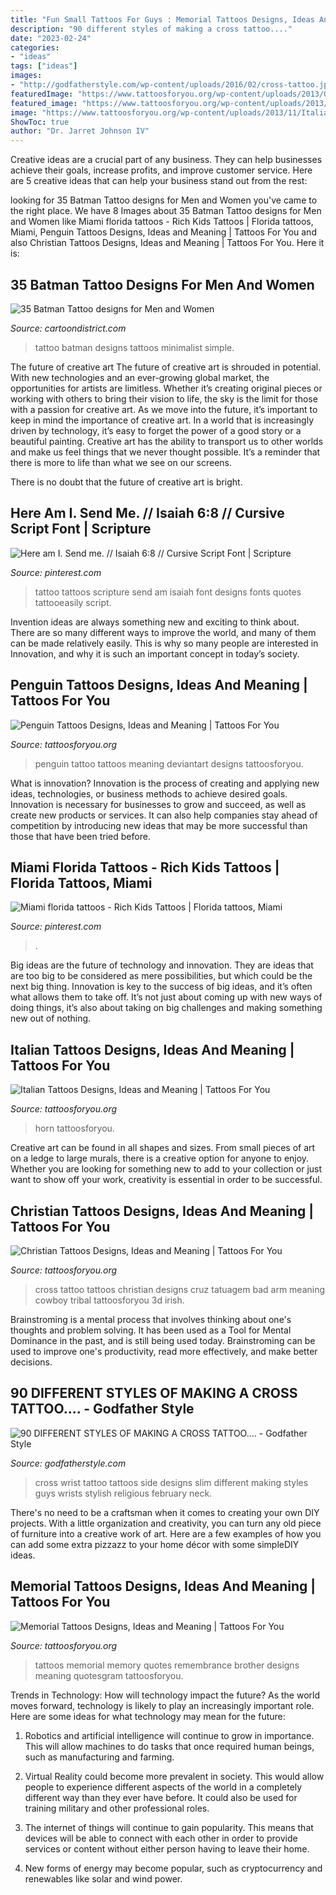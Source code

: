 ```yaml
---
title: "Fun Small Tattoos For Guys : Memorial Tattoos Designs, Ideas And Meaning"
description: "90 different styles of making a cross tattoo...."
date: "2023-02-24"
categories:
- "ideas"
tags: ["ideas"]
images:
- "http://godfatherstyle.com/wp-content/uploads/2016/02/cross-tattoo.jpg"
featuredImage: "https://www.tattoosforyou.org/wp-content/uploads/2013/09/Christian-Cross-Tattoo.jpg"
featured_image: "https://www.tattoosforyou.org/wp-content/uploads/2013/11/Italian-Tattoos-For-Men-768x1024.jpg"
image: "https://www.tattoosforyou.org/wp-content/uploads/2013/11/Italian-Tattoos-For-Men-768x1024.jpg"
ShowToc: true
author: "Dr. Jarret Johnson IV"
---
```



Creative ideas are a crucial part of any business. They can help businesses achieve their goals, increase profits, and improve customer service. Here are 5 creative ideas that can help your business stand out from the rest:

	

		
looking for 35 Batman Tattoo designs for Men and Women you've came to the right place. We have 8 Images about 35 Batman Tattoo designs for Men and Women like Miami florida tattoos - Rich Kids Tattoos | Florida tattoos, Miami, Penguin Tattoos Designs, Ideas and Meaning | Tattoos For You and also Christian Tattoos Designs, Ideas and Meaning | Tattoos For You. Here it is:
		
    
## 35 Batman Tattoo Designs For Men And Women

<img loading=lazy src="http://cartoondistrict.com/wp-content/uploads/2014/11/batman-tattoo-designs-for-men-and-women29.jpg" onerror="this.onerror=null;this.src='https://tse3.mm.bing.net/th?id=OIP.KCQVbp1bATwBOPbQ3LEbxQHaJ4&amp;pid=15.1';" alt="35 Batman Tattoo designs for Men and Women">

_Source: cartoondistrict.com_

>tattoo batman designs tattoos minimalist simple. 

	

The future of creative art
The future of creative art is shrouded in potential. With new technologies and an ever-growing global market, the opportunities for artists are limitless. Whether it’s creating original pieces or working with others to bring their vision to life, the sky is the limit for those with a passion for creative art.
As we move into the future, it’s important to keep in mind the importance of creative art. In a world that is increasingly driven by technology, it’s easy to forget the power of a good story or a beautiful painting. Creative art has the ability to transport us to other worlds and make us feel things that we never thought possible. It’s a reminder that there is more to life than what we see on our screens.

There is no doubt that the future of creative art is bright.

    
## Here Am I. Send Me. // Isaiah 6:8 // Cursive Script Font | Scripture

<img loading=lazy src="https://i.pinimg.com/736x/5e/3e/2e/5e3e2e7e0a48456c7ccd70dd612b826b--send-me-tattoos-here-i-am-send-me-tattoo.jpg" onerror="this.onerror=null;this.src='https://tse1.mm.bing.net/th?id=OIP.XBEScSLiRAOF51AxKT1VXQHaNL&amp;pid=15.1';" alt="Here am I. Send me. // Isaiah 6:8 // Cursive Script Font | Scripture">

_Source: pinterest.com_

>tattoo tattoos scripture send am isaiah font designs fonts quotes tattooeasily script. 

	

Invention ideas are always something new and exciting to think about. There are so many different ways to improve the world, and many of them can be made relatively easily. This is why so many people are interested in Innovation, and why it is such an important concept in today’s society.

    
## Penguin Tattoos Designs, Ideas And Meaning | Tattoos For You

<img loading=lazy src="https://www.tattoosforyou.org/wp-content/uploads/2016/05/Penguin-Tattoo-Pictures.jpg" onerror="this.onerror=null;this.src='https://tse1.mm.bing.net/th?id=OIP.sYzfX5wFW1VLW8ggqcuu3wHaJ4&amp;pid=15.1';" alt="Penguin Tattoos Designs, Ideas and Meaning | Tattoos For You">

_Source: tattoosforyou.org_

>penguin tattoo tattoos meaning deviantart designs tattoosforyou. 

	

What is innovation?
Innovation is the process of creating and applying new ideas, technologies, or business methods to achieve desired goals. Innovation is necessary for businesses to grow and succeed, as well as create new products or services. It can also help companies stay ahead of competition by introducing new ideas that may be more successful than those that have been tried before.

    
## Miami Florida Tattoos - Rich Kids Tattoos | Florida Tattoos, Miami

<img loading=lazy src="https://i.pinimg.com/736x/40/a0/46/40a046552d1407e6367dec76982178bf.jpg" onerror="this.onerror=null;this.src='https://tse2.mm.bing.net/th?id=OIP.0UmkDO3ee2vdlJ_5A0gY_gHaJN&amp;pid=15.1';" alt="Miami florida tattoos - Rich Kids Tattoos | Florida tattoos, Miami">

_Source: pinterest.com_

>. 

	

Big ideas are the future of technology and innovation. They are ideas that are too big to be considered as mere possibilities, but which could be the next big thing. Innovation is key to the success of big ideas, and it’s often what allows them to take off. It’s not just about coming up with new ways of doing things, it’s also about taking on big challenges and making something new out of nothing.

    
## Italian Tattoos Designs, Ideas And Meaning | Tattoos For You

<img loading=lazy src="https://www.tattoosforyou.org/wp-content/uploads/2013/11/Italian-Tattoos-For-Men-768x1024.jpg" onerror="this.onerror=null;this.src='https://tse3.mm.bing.net/th?id=OIP.Loox8HW_BT0xjBXQQnzuagHaJ4&amp;pid=15.1';" alt="Italian Tattoos Designs, Ideas and Meaning | Tattoos For You">

_Source: tattoosforyou.org_

>horn tattoosforyou. 

	

Creative art can be found in all shapes and sizes. From small pieces of art on a ledge to large murals, there is a creative option for anyone to enjoy. Whether you are looking for something new to add to your collection or just want to show off your work, creativity is essential in order to be successful.

    
## Christian Tattoos Designs, Ideas And Meaning | Tattoos For You

<img loading=lazy src="https://www.tattoosforyou.org/wp-content/uploads/2013/09/Christian-Cross-Tattoo.jpg" onerror="this.onerror=null;this.src='https://tse1.mm.bing.net/th?id=OIP.KawANLoLNCOSYmBr37IRcAHaJ4&amp;pid=15.1';" alt="Christian Tattoos Designs, Ideas and Meaning | Tattoos For You">

_Source: tattoosforyou.org_

>cross tattoo tattoos christian designs cruz tatuagem bad arm meaning cowboy tribal tattoosforyou 3d irish. 

	

Brainstroming is a mental process that involves thinking about one's thoughts and problem solving. It has been used as a Tool for Mental Dominance in the past, and is still being used today. Brainstroming can be used to improve one's productivity, read more effectively, and make better decisions.

    
## 90 DIFFERENT STYLES OF MAKING A CROSS TATTOO.... - Godfather Style

<img loading=lazy src="http://godfatherstyle.com/wp-content/uploads/2016/02/cross-tattoo.jpg" onerror="this.onerror=null;this.src='https://tse3.mm.bing.net/th?id=OIP.kZaZbcv5P308BR0poSoZrAHaPg&amp;pid=15.1';" alt="90 DIFFERENT STYLES OF MAKING A CROSS TATTOO.... - Godfather Style">

_Source: godfatherstyle.com_

>cross wrist tattoo tattoos side designs slim different making styles guys wrists stylish religious february neck. 

	

There's no need to be a craftsman when it comes to creating your own DIY projects. With a little organization and creativity, you can turn any old piece of furniture into a creative work of art. Here are a few examples of how you can add some extra pizzazz to your home décor with some simpleDIY ideas.

    
## Memorial Tattoos Designs, Ideas And Meaning | Tattoos For You

<img loading=lazy src="http://www.tattoosforyou.org/wp-content/uploads/2013/09/Memory-Tattoos.jpg" onerror="this.onerror=null;this.src='https://tse2.mm.bing.net/th?id=OIP.2G3m8Gd8v3K5JWT_Hw4llAHaJ4&amp;pid=15.1';" alt="Memorial Tattoos Designs, Ideas and Meaning | Tattoos For You">

_Source: tattoosforyou.org_

>tattoos memorial memory quotes remembrance brother designs meaning quotesgram tattoosforyou. 

	

Trends in Technology: How will technology impact the future?
As the world moves forward, technology is likely to play an increasingly important role. Here are some ideas for what technology may mean for the future:
1. Robotics and artificial intelligence will continue to grow in importance. This will allow machines to do tasks that once required human beings, such as manufacturing and farming.

2. Virtual Reality could become more prevalent in society. This would allow people to experience different aspects of the world in a completely different way than they ever have before. It could also be used for training military and other professional roles.

3. The internet of things will continue to gain popularity. This means that devices will be able to connect with each other in order to provide services or content without either person having to leave their home.

4. New forms of energy may become popular, such as cryptocurrency and renewables like solar and wind power.

